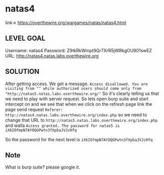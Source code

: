 # natas4

link-> https://overthewire.org/wargames/natas/natas4.html

## LEVEL GOAL

Username: natas4
Password: Z9tkRkWmpt9Qr7XrR5jWRkgOU901swEZ
URL:      http://natas4.natas.labs.overthewire.org
## SOLUTION

After getting access. We get a message. 
`Access disallowed. You are visiting from "" while authorized users should come only from "http://natas5.natas.labs.overthewire.org/"` So it's clearly telling us that we need to play with server request. So lets open burp suite and start intercept on and we see that when we click on the refresh page link the page send request  `Referer: http://natas4.natas.labs.overthewire.org/index.php` so we need to change that URL to  `http://natas5.natas.labs.overthewire.org/index.php` and walla 
`Access granted. The password for natas5 is iX6IOfmpN7AYOQGPwtn3fXpbaJVJcHfq`

So the password for the next level is `iX6IOfmpN7AYOQGPwtn3fXpbaJVJcHfq`

## Note

What is burp suite? please google it.